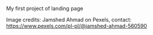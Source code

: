 My first project of landing page

Image credits:
Jamshed Ahmad on Pexels, contact: https://www.pexels.com/pl-pl/@jamshed-ahmad-560590
